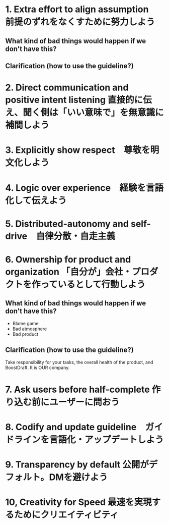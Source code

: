 # 1. Extra effort to align assumption　前提のずれをなくすために努力しよう
## What kind of bad things would happen if we don't have this?
## Clarification (how to use the guideline?)
# 2. Direct communication and positive intent listening 直接的に伝え、聞く側は「いい意味で」を無意識に補間しよう
# 3. Explicitly show respect　尊敬を明文化しよう
# 4. Logic over experience　経験を言語化して伝えよう
# 5. Distributed-autonomy and self-drive　自律分散・自走主義
# 6. Ownership for product and organization	「自分が」会社・プロダクトを作っているとして行動しよう
## What kind of bad things would happen if we don't have this?
- Blame game
- Bad atmosphere
- Bad product
## Clarification (how to use the guideline?)
Take responsibility for your tasks, the overall health of the product, and BoostDraft. It is OUR company.
# 7. Ask users before half-complete		作り込む前にユーザーに問おう
# 8. Codify and update guideline　ガイドラインを言語化・アップデートしよう
# 9. Transparency by default		公開がデフォルト。DMを避けよう
# 10, Creativity for Speed		最速を実現するためにクリエイティビティ
